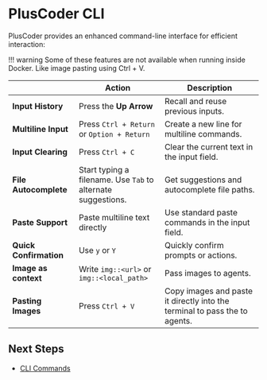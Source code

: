 # PlusCoder CLI

PlusCoder provides an enhanced command-line interface for efficient interaction:

!!! warning 
    Some of these features are not available when running inside Docker. Like image pasting using Ctrl + V.

|               | **Action**                                      | **Description**                                                     |
|--------------------------|---------------------------------------------------|------------------------------------------------------------------|
| **Input History**         | Press the **Up Arrow**                            | Recall and reuse previous inputs.                                |
| **Multiline Input**       | Press `Ctrl + Return` or `Option + Return`                          | Create a new line for multiline commands.                        |
| **Input Clearing**        | Press `Ctrl + C`                                | Clear the current text in the input field.                       |
| **File Autocomplete**     | Start typing a filename. Use `Tab` to alternate suggestions.                                | Get suggestions and autocomplete file paths.                     |
| **Paste Support**         | Paste multiline text directly                     | Use standard paste commands in the input field.                  |
| **Quick Confirmation**    | Use `y` or `Y`                            | Quickly confirm prompts or actions.                              |
| **Image as context**       | Write `img::<url>` or `img::<local_path>`         | Pass images to agents.                                     |
| **Pasting Images**         | Press `Ctrl + V`                                | Copy images and paste it directly into the terminal to pass the to agents. |

## Next Steps

- [CLI Commands](cli-commands.md)